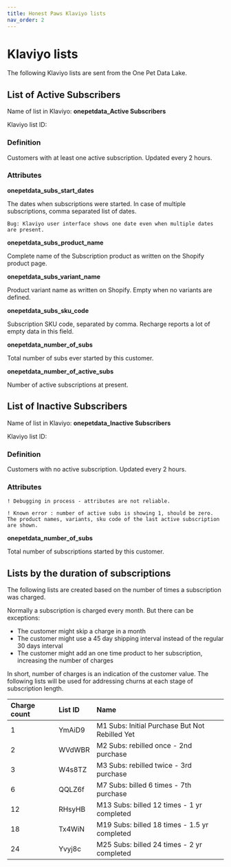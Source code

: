 ```yaml
---
title: Honest Paws Klaviyo lists
nav_order: 2
---
```

# Klaviyo lists

The following Klaviyo lists are sent from the One Pet Data Lake.

## List of Active Subscribers

Name of list in Klaviyo: **onepetdata_Active Subscribers**

Klaviyo list ID: [ ]( )

### Definition

Customers with at least one active subscription. Updated every 2 hours.

### Attributes

**onepetdata_subs_start_dates**

The dates when subscriptions were started. In case of multiple subscriptions, comma separated list of dates.

```
Bug: Klaviyo user interface shows one date even when multiple dates are present.
```

**onepetdata_subs_product_name**

Complete name of the Subscription product as written on the Shopify product page.

**onepetdata_subs_variant_name**

Product variant name as written on Shopify. Empty when no variants are defined.

**onepetdata_subs_sku_code**

Subscription SKU code, separated by comma. Recharge reports a lot of empty data in this field.

**onepetdata_number_of_subs**

Total number of subs ever started by this customer.

**onepetdata_number_of_active_subs**

Number of active subscriptions at present.

## List of Inactive Subscribers

Name of list in Klaviyo: **onepetdata_Inactive Subscribers**

Klaviyo list ID: [ ]( )

### Definition

Customers with no active subscription. Updated every 2 hours.  

### Attributes

```
! Debugging in process - attributes are not reliable.

! Known error : number of active subs is showing 1, should be zero. The product names, variants, sku code of the last active subscription are shown.
```

**onepetdata_number_of_subs**

Total number of subscriptions started by this customer.

## Lists by the duration of subscriptions

The following lists are created based on the number of times a subscription was charged.

Normally a subscription is charged every month. But there can be exceptions:
* The customer might skip a charge in a month
* The customer might use a 45 day shipping interval instead of the regular 30 days interval
* The customer might add an one time product to her subscription, increasing the number of charges

In short, number of charges is an indication of the customer value. The following lists will be used for addressing churns at each stage of subscription length.

|Charge count |List ID    |Name   |
|:------------|:----------|:------|
|1            |YmAiD9     |M1 Subs: Initial Purchase But Not Rebilled Yet |
|2            |WVdWBR     |M2 Subs: rebilled once - 2nd purchase |
|3            |W4s8TZ     |M3 Subs: rebilled twice - 3rd purchase |
|6|QQLZ6f|M7 Subs: billed 6 times - 7th purchase |
|12|RHsyHB|M13 Subs: billed 12 times - 1 yr completed
|18|Tx4WiN|M19 Subs: billed 18 times - 1.5 yr completed
|24|Yvyj8c|M25 Subs: billed 24 times - 2 yr completed
